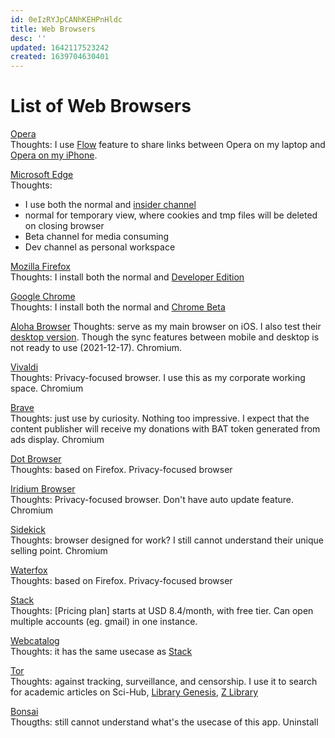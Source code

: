 ```yaml
---
id: 0eIzRYJpCANhKEHPnHldc
title: Web Browsers
desc: ''
updated: 1642117523242
created: 1639704630401
---
```

# List of Web Browsers

[Opera](https://www.opera.com/)  
Thoughts: I use [Flow](https://www.opera.com/features/flow) feature to share links between Opera on my laptop and [Opera on my iPhone](https://apps.apple.com/app/id1411869974).

[Microsoft Edge](https://www.microsoft.com/en-us/edge)  
Thoughts: 
- I use both the normal and [insider channel](https://www.microsoftedgeinsider.com/en-us/download/)
- normal for temporary view, where cookies and tmp files will be deleted on closing browser
- Beta channel for media consuming
- Dev channel as personal workspace

[Mozilla Firefox](https://www.mozilla.org/en-US/firefox/new/)  
Thoughts: I install both the normal and [Developer Edition](https://www.mozilla.org/en-US/firefox/developer/)

[Google Chrome](https://www.google.com/chrome/)  
Thoughts: I install both the normal and [Chrome Beta](https://www.google.com/chrome/beta/)

[Aloha Browser](https://alohabrowser.com/)
Thoughts: serve as my main browser on iOS. I also test their [desktop version](https://alohabrowser.com/pc/). Though the sync features between mobile and desktop is not ready to use (2021-12-17). Chromium.

[Vivaldi](https://vivaldi.com/)  
Thoughts: Privacy-focused browser. I use this as my corporate working space. Chromium

[Brave](https://brave.com/)  
Thoughts: just use by curiosity. Nothing too impressive. I expect that the content publisher will receive my donations with BAT token generated from ads display. Chromium

[Dot Browser](https://www.dothq.co/en)  
Thoughts: based on Firefox. Privacy-focused browser

[Iridium Browser](https://iridiumbrowser.de/)  
Thoughts: Privacy-focused browser. Don't have auto update feature. Chromium

[Sidekick](https://www.meetsidekick.com/)  
Thoughts: browser designed for work? I still cannot understand their unique selling point. Chromium

[Waterfox](https://www.waterfox.net/)  
Thoughts: based on Firefox. Privacy-focused browser

[Stack](https://stackbrowser.com/)  
Thoughts: [Pricing plan] starts at USD 8.4/month, with free tier. Can open multiple accounts (eg. gmail) in one instance.

[Webcatalog](https://webcatalog.io/webcatalog/)  
Thoughts: it has the same usecase as [Stack](https://stackbrowser.com/)

[Tor](https://www.torproject.org/download/)  
Thoughts: against tracking, surveillance, and censorship. I use it to search for academic articles on Sci-Hub, [Library Genesis](http://libgen.li/), [Z Library](https://z-lib.org/)

[Bonsai](https://bonsaibrowser.com/)  
Thougths: still cannot understand what's the usecase of this app. Uninstall